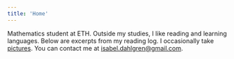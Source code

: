 ```yaml
---
title: 'Home'
---
```

Mathematics student at ETH. Outside my studies, I like reading and learning languages. Below are excerpts from my reading log. I occasionally take [pictures](https://isabeldahlgren.netlify.app). You can contact me at [isabel.dahlgren@gmail.com](mailto:isabel.dahlgren@gmail.com).
